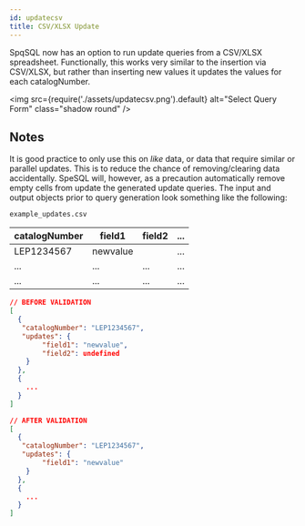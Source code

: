 ```yaml
---
id: updatecsv
title: CSV/XLSX Update
---
```


SpqSQL now has an option to run update queries from a CSV/XLSX spreadsheet. Functionally, this works very similar to the insertion via CSV/XLSX, but rather than inserting new values it updates the values for each catalogNumber.

<img
src={require('./assets/updatecsv.png').default}
alt="Select Query Form"
class="shadow round"
/>

## Notes

It is good practice to only use this on _like_ data, or data that require similar or parallel updates. This is to reduce the chance of removing/clearing data accidentally. SpeSQL will, however, as a precaution automatically remove empty cells from update the generated update queries. The input and output objects prior to query generation look something like the following:

`example_updates.csv`

| catalogNumber | field1   | field2 | ... |
| ------------- | -------- | ------ | --- |
| LEP1234567    | newvalue |        | ... |
| ...           | ...      | ...    | ... |
| ...           | ...      | ...    | ... |

```json
// BEFORE VALIDATION
[
  {
   "catalogNumber": "LEP1234567",
   "updates": {
        "field1": "newvalue",
        "field2": undefined
    }
  },
  {
    ...
  }
]

// AFTER VALIDATION
[
  {
   "catalogNumber": "LEP1234567",
   "updates": {
        "field1": "newvalue"
    }
  },
  {
    ...
  }
]
```
